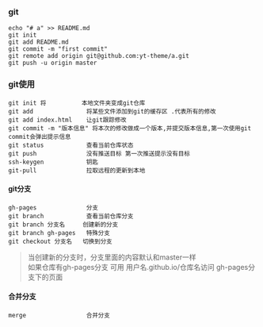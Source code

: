 ### git
```
echo "# a" >> README.md
git init
git add README.md
git commit -m "first commit"
git remote add origin git@github.com:yt-theme/a.git
git push -u origin master
```
### git使用
    git init 将          本地文件夹变成git仓库
    git add               将某些文件添加到git的缓存区 .代表所有的修改
    git add index.html    让git跟踪修改
    git commit -m "版本信息" 将本次的修改做成一个版本,并提交版本信息,第一次使用git commit会弹出提示信息
    git status            查看当前仓库状态
    git push              没有推送目标 第一次推送提示没有目标
    ssh-keygen            钥匙
    git-pull              拉取远程的更新到本地
#### git分支
	gh-pages              分支
    git branch            查看当前仓库分支
    git branch 分支名     创建新的分支
    git branch gh-pages   特殊分支
    git checkout 分支名   切换到分支
   > 当创建新的分支时，分支里面的内容默认和master一样 <br/>
   > 如果仓库有gh-pages分支 可用 用户名.github.io/仓库名访问 gh-pages分支下的页面 

#### 合并分支
	merge                 合并分支